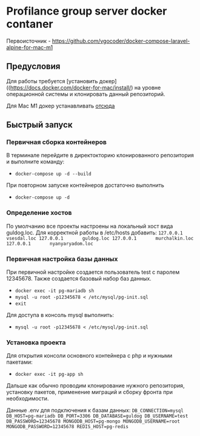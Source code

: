 # Profilance group server docker contaner

Первоисточник - https://github.com/vgocoder/docker-compose-laravel-alpine-for-mac-m1

## **Предусловия**

Для работы требуется [установить докер]((https://docs.docker.com/docker-for-mac/install/) на уровне операционной системы и клонировать данный репозиторий.

Для Mac M1 докер устанавливать [отсюда](https://docs.docker.com/docker-for-mac/apple-m1/)

## **Быстрый запуск**

### Первичная сборка контейнеров

В терминале перейдите в директокторию клонированного репозитория и выполните команду:

- `docker-compose up -d --build`

При повторном запуске контейнеров достаточно выполнить

- `docker-compose up -d` 

### Определение хостов

По умолчанию все проекты настроены на локальный хост вида guldog.loc. Для корректной работы в /etc/hosts добавить:
`
127.0.0.1       vsesdal.loc
127.0.0.1       guldog.loc
127.0.0.1       murchalkin.loc
127.0.0.1       nyanyaryadom.loc
`

### Первичная настройка базы данных

При первичной настройке создается пользователь test с паролем 12345678. Также создается базовый набор баз данных.

- `docker exec -it pg-mariadb sh` 
- `mysql -u root -p12345678 < /etc/mysql/pg-init.sql`
- `exit`

Для доступа в консоль mysql выполнить:
- `mysql -u root -p12345678 < /etc/mysql/pg-init.sql`

### Установка проекта

Для открытия консоли основного контейнера с php и нужными пакетами:
- `docker exec -it pg-app sh` 

Дальше как обычно проводим клонирование нужного репозитория, установку пакетов, применение миграций и сборку фронта при необходимости. 

Данные .env для подключения к базам данных:
`
DB_CONNECTION=mysql
DB_HOST=pg-mariadb
DB_PORT=3306
DB_DATABASE=guldog
DB_USERNAME=test
DB_PASSWORD=12345678
MONGODB_HOST=pg-mongo
MONGODB_USERNAME=root
MONGODB_PASSWORD=12345678
REDIS_HOST=pg-redis
`